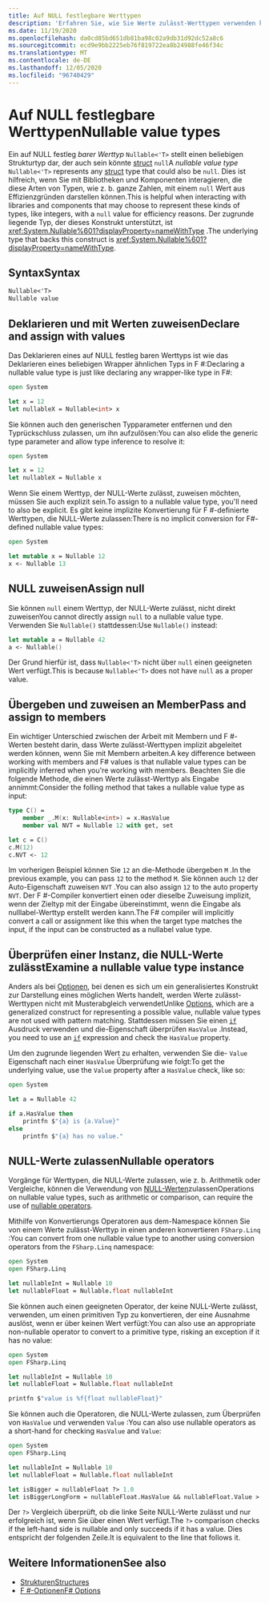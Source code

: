 ```yaml
---
title: Auf NULL festlegbare Werttypen
description: 'Erfahren Sie, wie Sie Werte zulässt-Werttypen verwenden können, eine Möglichkeit, einen Werttyp darzustellen, der auch NULL sein kann, in F #.'
ms.date: 11/19/2020
ms.openlocfilehash: da0cd85bd651db81ba98c02a9db31d92dc52a8c6
ms.sourcegitcommit: ecd9e9bb2225eb76f819722ea8b24988fe46f34c
ms.translationtype: MT
ms.contentlocale: de-DE
ms.lasthandoff: 12/05/2020
ms.locfileid: "96740429"
---
```

# <a name="nullable-value-types"></a><span data-ttu-id="cc7c9-103">Auf NULL festlegbare Werttypen</span><span class="sxs-lookup"><span data-stu-id="cc7c9-103">Nullable value types</span></span>

<span data-ttu-id="cc7c9-104">Ein auf NULL festleg _barer Werttyp_ `Nullable<'T>` stellt einen beliebigen Strukturtyp dar, der auch sein könnte [struct](structures.md) `null`</span><span class="sxs-lookup"><span data-stu-id="cc7c9-104">A _nullable value type_ `Nullable<'T>` represents any [struct](structures.md) type that could also be `null`.</span></span> <span data-ttu-id="cc7c9-105">Dies ist hilfreich, wenn Sie mit Bibliotheken und Komponenten interagieren, die diese Arten von Typen, wie z. b. ganze Zahlen, mit einem `null` Wert aus Effizienzgründen darstellen können.</span><span class="sxs-lookup"><span data-stu-id="cc7c9-105">This is helpful when interacting with libraries and components that may choose to represent these kinds of types, like integers, with a `null` value for efficiency reasons.</span></span> <span data-ttu-id="cc7c9-106">Der zugrunde liegende Typ, der dieses Konstrukt unterstützt, ist <xref:System.Nullable%601?displayProperty=nameWithType> .</span><span class="sxs-lookup"><span data-stu-id="cc7c9-106">The underlying type that backs this construct is <xref:System.Nullable%601?displayProperty=nameWithType>.</span></span>

## <a name="syntax"></a><span data-ttu-id="cc7c9-107">Syntax</span><span class="sxs-lookup"><span data-stu-id="cc7c9-107">Syntax</span></span>

```fsharp
Nullable<'T>
Nullable value
```

## <a name="declare-and-assign-with-values"></a><span data-ttu-id="cc7c9-108">Deklarieren und mit Werten zuweisen</span><span class="sxs-lookup"><span data-stu-id="cc7c9-108">Declare and assign with values</span></span>

<span data-ttu-id="cc7c9-109">Das Deklarieren eines auf NULL festleg baren Werttyps ist wie das Deklarieren eines beliebigen Wrapper ähnlichen Typs in F #:</span><span class="sxs-lookup"><span data-stu-id="cc7c9-109">Declaring a nullable value type is just like declaring any wrapper-like type in F#:</span></span>

```fsharp
open System

let x = 12
let nullableX = Nullable<int> x
```

<span data-ttu-id="cc7c9-110">Sie können auch den generischen Typparameter entfernen und den Typrückschluss zulassen, um ihn aufzulösen:</span><span class="sxs-lookup"><span data-stu-id="cc7c9-110">You can also elide the generic type parameter and allow type inference to resolve it:</span></span>

```fsharp
open System

let x = 12
let nullableX = Nullable x
```

<span data-ttu-id="cc7c9-111">Wenn Sie einem Werttyp, der NULL-Werte zulässt, zuweisen möchten, müssen Sie auch explizit sein.</span><span class="sxs-lookup"><span data-stu-id="cc7c9-111">To assign to a nullable value type, you'll need to also be explicit.</span></span> <span data-ttu-id="cc7c9-112">Es gibt keine implizite Konvertierung für F #-definierte Werttypen, die NULL-Werte zulassen:</span><span class="sxs-lookup"><span data-stu-id="cc7c9-112">There is no implicit conversion for F#-defined nullable value types:</span></span>

```fsharp
open System

let mutable x = Nullable 12
x <- Nullable 13
```

## <a name="assign-null"></a><span data-ttu-id="cc7c9-113">NULL zuweisen</span><span class="sxs-lookup"><span data-stu-id="cc7c9-113">Assign null</span></span>

<span data-ttu-id="cc7c9-114">Sie können `null` einem Werttyp, der NULL-Werte zulässt, nicht direkt zuweisen</span><span class="sxs-lookup"><span data-stu-id="cc7c9-114">You cannot directly assign `null` to a nullable value type.</span></span> <span data-ttu-id="cc7c9-115">Verwenden Sie `Nullable()` stattdessen:</span><span class="sxs-lookup"><span data-stu-id="cc7c9-115">Use `Nullable()` instead:</span></span>

```fsharp
let mutable a = Nullable 42
a <- Nullable()
```

<span data-ttu-id="cc7c9-116">Der Grund hierfür ist, dass `Nullable<'T>` nicht über `null` einen geeigneten Wert verfügt.</span><span class="sxs-lookup"><span data-stu-id="cc7c9-116">This is because `Nullable<'T>` does not have `null` as a proper value.</span></span>

## <a name="pass-and-assign-to-members"></a><span data-ttu-id="cc7c9-117">Übergeben und zuweisen an Member</span><span class="sxs-lookup"><span data-stu-id="cc7c9-117">Pass and assign to members</span></span>

<span data-ttu-id="cc7c9-118">Ein wichtiger Unterschied zwischen der Arbeit mit Membern und F #-Werten besteht darin, dass Werte zulässt-Werttypen implizit abgeleitet werden können, wenn Sie mit Membern arbeiten.</span><span class="sxs-lookup"><span data-stu-id="cc7c9-118">A key difference between working with members and F# values is that nullable value types can be implicitly inferred when you're working with members.</span></span> <span data-ttu-id="cc7c9-119">Beachten Sie die folgende Methode, die einen Werte zulässt-Werttyp als Eingabe annimmt:</span><span class="sxs-lookup"><span data-stu-id="cc7c9-119">Consider the folling method that takes a nullable value type as input:</span></span>

```fsharp
type C() =
    member _.M(x: Nullable<int>) = x.HasValue
    member val NVT = Nullable 12 with get, set

let c = C()
c.M(12)
c.NVT <- 12
```

<span data-ttu-id="cc7c9-120">Im vorherigen Beispiel können Sie `12` an die-Methode übergeben `M` .</span><span class="sxs-lookup"><span data-stu-id="cc7c9-120">In the previous example, you can pass `12` to the method `M`.</span></span> <span data-ttu-id="cc7c9-121">Sie können auch `12` der Auto-Eigenschaft zuweisen `NVT` .</span><span class="sxs-lookup"><span data-stu-id="cc7c9-121">You can also assign `12` to the auto property `NVT`.</span></span> <span data-ttu-id="cc7c9-122">Der F #-Compiler konvertiert einen oder dieselbe Zuweisung implizit, wenn der Zieltyp mit der Eingabe übereinstimmt, wenn die Eingabe als nulllabel-Werttyp erstellt werden kann.</span><span class="sxs-lookup"><span data-stu-id="cc7c9-122">The F# compiler will implicitly convert a call or assignment like this when the target type matches the input, if the input can be constructed as a nullabel value type.</span></span>

## <a name="examine-a-nullable-value-type-instance"></a><span data-ttu-id="cc7c9-123">Überprüfen einer Instanz, die NULL-Werte zulässt</span><span class="sxs-lookup"><span data-stu-id="cc7c9-123">Examine a nullable value type instance</span></span>

<span data-ttu-id="cc7c9-124">Anders als bei [Optionen](options.md), bei denen es sich um ein generalisiertes Konstrukt zur Darstellung eines möglichen Werts handelt, werden Werte zulässt-Werttypen nicht mit Musterabgleich verwendet</span><span class="sxs-lookup"><span data-stu-id="cc7c9-124">Unlike [Options](options.md), which are a generalized construct for representing a possible value, nullable value types are not used with pattern matching.</span></span> <span data-ttu-id="cc7c9-125">Stattdessen müssen Sie einen [`if`](conditional-expressions-if-then-else.md) Ausdruck verwenden und die-Eigenschaft überprüfen `HasValue` .</span><span class="sxs-lookup"><span data-stu-id="cc7c9-125">Instead, you need to use an [`if`](conditional-expressions-if-then-else.md) expression and check the `HasValue` property.</span></span>

<span data-ttu-id="cc7c9-126">Um den zugrunde liegenden Wert zu erhalten, verwenden Sie die- `Value` Eigenschaft nach einer `HasValue` Überprüfung wie folgt:</span><span class="sxs-lookup"><span data-stu-id="cc7c9-126">To get the underlying value, use the `Value` property after a `HasValue` check, like so:</span></span>

```fsharp
open System

let a = Nullable 42

if a.HasValue then
    printfn $"{a} is {a.Value}"
else
    printfn $"{a} has no value."
```

## <a name="nullable-operators"></a><span data-ttu-id="cc7c9-127">NULL-Werte zulassen</span><span class="sxs-lookup"><span data-stu-id="cc7c9-127">Nullable operators</span></span>

<span data-ttu-id="cc7c9-128">Vorgänge für Werttypen, die NULL-Werte zulassen, wie z. b. Arithmetik oder Vergleiche, können die Verwendung von [NULL-Werten](symbol-and-operator-reference/nullable-operators.md)zulassen</span><span class="sxs-lookup"><span data-stu-id="cc7c9-128">Operations on nullable value types, such as arithmetic or comparison, can require the use of [nullable operators](symbol-and-operator-reference/nullable-operators.md).</span></span>

<span data-ttu-id="cc7c9-129">Mithilfe von Konvertierungs Operatoren aus dem-Namespace können Sie von einem Werte zulässt-Werttyp in einen anderen konvertieren `FSharp.Linq` :</span><span class="sxs-lookup"><span data-stu-id="cc7c9-129">You can convert from one nullable value type to another using conversion operators from the `FSharp.Linq` namespace:</span></span>

```fsharp
open System
open FSharp.Linq

let nullableInt = Nullable 10
let nullableFloat = Nullable.float nullableInt
```

<span data-ttu-id="cc7c9-130">Sie können auch einen geeigneten Operator, der keine NULL-Werte zulässt, verwenden, um einen primitiven Typ zu konvertieren, der eine Ausnahme auslöst, wenn er über keinen Wert verfügt:</span><span class="sxs-lookup"><span data-stu-id="cc7c9-130">You can also use an appropriate non-nullable operator to convert to a primitive type, risking an exception if it has no value:</span></span>

```fsharp
open System
open FSharp.Linq

let nullableInt = Nullable 10
let nullableFloat = Nullable.float nullableInt

printfn $"value is %f{float nullableFloat}"
```

<span data-ttu-id="cc7c9-131">Sie können auch die Operatoren, die NULL-Werte zulassen, zum Überprüfen von `HasValue` und verwenden `Value` :</span><span class="sxs-lookup"><span data-stu-id="cc7c9-131">You can also use nullable operators as a short-hand for checking `HasValue` and `Value`:</span></span>

```fsharp
open System
open FSharp.Linq

let nullableInt = Nullable 10
let nullableFloat = Nullable.float nullableInt

let isBigger = nullableFloat ?> 1.0
let isBiggerLongForm = nullableFloat.HasValue && nullableFloat.Value > 1.0
```

<span data-ttu-id="cc7c9-132">Der `?>` Vergleich überprüft, ob die linke Seite NULL-Werte zulässt und nur erfolgreich ist, wenn Sie über einen Wert verfügt.</span><span class="sxs-lookup"><span data-stu-id="cc7c9-132">The `?>` comparison checks if the left-hand side is nullable and only succeeds if it has a value.</span></span> <span data-ttu-id="cc7c9-133">Dies entspricht der folgenden Zeile.</span><span class="sxs-lookup"><span data-stu-id="cc7c9-133">It is equivalent to the line that follows it.</span></span>

## <a name="see-also"></a><span data-ttu-id="cc7c9-134">Weitere Informationen</span><span class="sxs-lookup"><span data-stu-id="cc7c9-134">See also</span></span>

- [<span data-ttu-id="cc7c9-135">Strukturen</span><span class="sxs-lookup"><span data-stu-id="cc7c9-135">Structures</span></span>](structures.md)
- [<span data-ttu-id="cc7c9-136">F #-Optionen</span><span class="sxs-lookup"><span data-stu-id="cc7c9-136">F# Options</span></span>](options.md)
